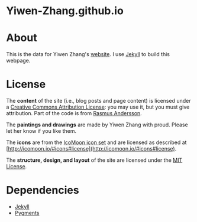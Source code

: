 Yiwen-Zhang.github.io
=====================

# About

This is the data for Yiwen Zhang's [website](http://yiwen-zhang.github.io/).
I use [Jekyll](http://github.com/mojombo/jekyll) to build this webpage. 

# License

The **content** of the site (i.e., blog posts and page content) is licensed under a [Creative Commons Attribution License](http://creativecommons.org/licenses/by/3.0/us/): you may use it, but you must give attribution.  Part of the code is from [Rasmus Andersson](http://rsms.me/about/).

The **paintings and drawings** are made by Yiwen Zhang with proud.  Please let her know if you like them.

The **icons** are from the [IcoMoon icon set](http://icomoon.io/) and are licensed as described at [http://icomoon.io/#icons#license](http://icomoon.io/#icons#license).

The **structure, design, and layout** of the site are licensed under the [MIT License](http://opensource.org/licenses/MIT).

# Dependencies

* [Jekyll](http://wiki.github.com/mojombo/jekyll/install)
* [Pygments](http://wiki.github.com/mojombo/jekyll/install)
